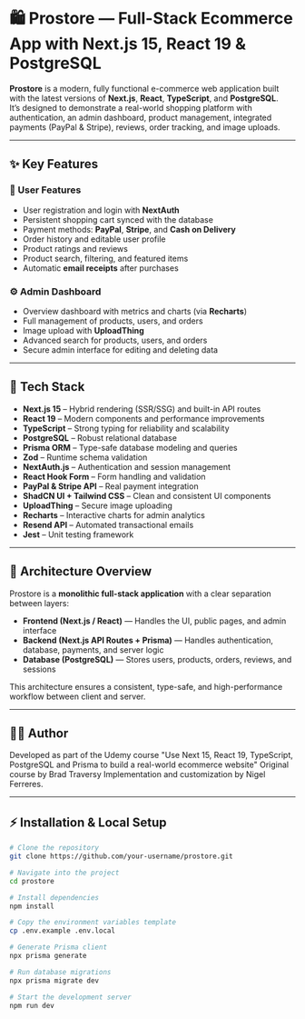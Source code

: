 # 🛍️ Prostore — Full-Stack Ecommerce App with Next.js 15, React 19 & PostgreSQL

**Prostore** is a modern, fully functional e-commerce web application built with the latest versions of **Next.js**, **React**, **TypeScript**, and **PostgreSQL**.  
It’s designed to demonstrate a real-world shopping platform with authentication, an admin dashboard, product management, integrated payments (PayPal & Stripe), reviews, order tracking, and image uploads.

---

## ✨ Key Features

### 🛒 User Features
- User registration and login with **NextAuth**
- Persistent shopping cart synced with the database
- Payment methods: **PayPal**, **Stripe**, and **Cash on Delivery**
- Order history and editable user profile
- Product ratings and reviews
- Product search, filtering, and featured items
- Automatic **email receipts** after purchases

### ⚙️ Admin Dashboard
- Overview dashboard with metrics and charts (via **Recharts**)
- Full management of products, users, and orders
- Image upload with **UploadThing**
- Advanced search for products, users, and orders
- Secure admin interface for editing and deleting data

---

## 🧱 Tech Stack

- **Next.js 15** – Hybrid rendering (SSR/SSG) and built-in API routes  
- **React 19** – Modern components and performance improvements  
- **TypeScript** – Strong typing for reliability and scalability  
- **PostgreSQL** – Robust relational database  
- **Prisma ORM** – Type-safe database modeling and queries  
- **Zod** – Runtime schema validation  
- **NextAuth.js** – Authentication and session management  
- **React Hook Form** – Form handling and validation  
- **PayPal & Stripe API** – Real payment integration  
- **ShadCN UI + Tailwind CSS** – Clean and consistent UI components  
- **UploadThing** – Secure image uploading  
- **Recharts** – Interactive charts for admin analytics  
- **Resend API** – Automated transactional emails  
- **Jest** – Unit testing framework  

---

## 🧩 Architecture Overview

Prostore is a **monolithic full-stack application** with a clear separation between layers:

- **Frontend (Next.js / React)** — Handles the UI, public pages, and admin interface  
- **Backend (Next.js API Routes + Prisma)** — Handles authentication, database, payments, and server logic  
- **Database (PostgreSQL)** — Stores users, products, orders, reviews, and sessions  

This architecture ensures a consistent, type-safe, and high-performance workflow between client and server.

---

## 👨‍💻 Author

Developed as part of the Udemy course
"Use Next 15, React 19, TypeScript, PostgreSQL and Prisma to build a real-world ecommerce website"
Original course by Brad Traversy
Implementation and customization by Nigel Ferreres.

---

## ⚡ Installation & Local Setup

```bash
# Clone the repository
git clone https://github.com/your-username/prostore.git

# Navigate into the project
cd prostore

# Install dependencies
npm install

# Copy the environment variables template
cp .env.example .env.local

# Generate Prisma client
npx prisma generate

# Run database migrations
npx prisma migrate dev

# Start the development server
npm run dev


